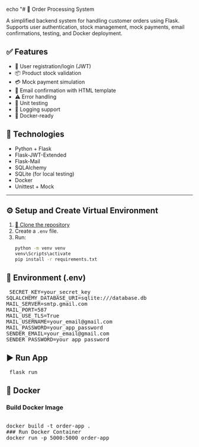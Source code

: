 echo "# 🛒 Order Processing System

A simplified backend system for handling customer orders using Flask. Supports user authentication, stock management, mock payments, email confirmations, testing, and Docker deployment.

## ✅ Features
- 🔐 User registration/login (JWT)
- 📦 Product stock validation
- 💳 Mock payment simulation
- 📧 Email confirmation with HTML template
- ⚠️ Error handling
- 🧪 Unit testing
- 🧾 Logging support
- 🐳 Docker-ready



## 🧰 Technologies

- Python + Flask
- Flask-JWT-Extended
- Flask-Mail
- SQLAlchemy
- SQLite (for local testing)
- Docker
- Unittest + Mock

---

## ⚙️ Setup and Create Virtual Environment

1. [🔷 Clone the repository](https://github.com/FatimaaAlzahraa/order_processing_system)
2. Create a `.env` file.
3. Run:
   ```bash
   python -m venv venv
   venv\Scripts\activate  
   pip install -r requirements.txt


## 🔐 Environment (.env)

<pre> SECRET_KEY=your_secret_key 
SQLALCHEMY_DATABASE_URI=sqlite:///database.db 
MAIL_SERVER=smtp.gmail.com 
MAIL_PORT=587 
MAIL_USE_TLS=True 
MAIL_USERNAME=your_email@gmail.com 
MAIL_PASSWORD=your_app_password 
SENDER_EMAIL=your_email@gmail.com 
SENDER_PASSWORD=your_app_password </pre>


## ▶️ Run App

<pre> flask run </pre>


## 🐳 Docker
### Build Docker Image
<pre> <https://hub.docker.com/r/fatmaalzahra/hey-app-flask>
docker build -t order-app .
### Run Docker Container
docker run -p 5000:5000 order-app 
</pre>
